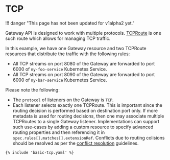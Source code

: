 # TCP

!!! danger "This page has not been updated for v1alpha2 yet."

Gateway API is designed to work with multiple protocols.
[TCPRoute](/v1alpha2/references/spec/#gateway.networking.k8s.io/v1alpha2.TCPRoute) is one such route which
allows for managing TCP traffic.

In this example, we have one Gateway resource and two TCPRoute resources that
distribute the traffic with the following rules:

- All TCP streams on port 8080 of the Gateway are forwarded to port 6000 of
  `my-foo-service` Kubernetes Service.
- All TCP streams on port 8090 of the Gateway are forwarded to port 6000 of
  `my-bar-service` Kubernetes Service.

Please note the following:

- The `protocol` of listeners on the Gateway is `TCP`.
- Each listener selects exactly one TCPRoute. This is important since the routing
  decision is performed based on destination port only. If more metadata is used
  for routing decisions, then one may associate multiple TCPRoutes to a single
  Gateway listener. Implementations can support such use-cases by adding a custom
  resource to specify advanced routing properties and then referencing it in
  `spec.rules[].matches[].extensionRef`. Conflicts due to routing colisions should
  be resolved as per the [conflict resolution](/concepts/guidelines#conflicts) guidelines.

```
{% include 'basic-tcp.yaml' %}
```
